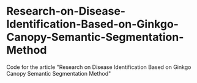 # Research-on-Disease-Identification-Based-on-Ginkgo-Canopy-Semantic-Segmentation-Method
Code for the article "Research on Disease Identification Based on Ginkgo Canopy Semantic Segmentation Method"
